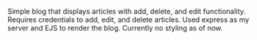 Simple blog that displays articles with add, delete, and edit functionality. Requires credentials to add, edit, and delete articles. Used express as my server and EJS to render the blog. Currently no styling as of now.
